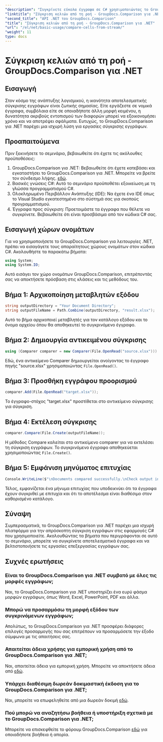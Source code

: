 ```yaml
---
"description": "Συγκρίνετε εύκολα έγγραφα σε C# χρησιμοποιώντας το GroupDocs.Comparison για .NET. Βελτιστοποιήστε τις εργασίες επεξεργασίας εγγράφων σας με ευκολία."
"linktitle": "Σύγκριση κελιών από τη ροή - GroupDocs.Comparison για .NET"
"second_title": "API .NET του GroupDocs.Comparison"
"title": "Σύγκριση κελιών από τη ροή - GroupDocs.Comparison για .NET"
"url": "/el/net/basic-usage/compare-cells-from-stream/"
"weight": 11
type: docs
---
```

# Σύγκριση κελιών από τη ροή - GroupDocs.Comparison για .NET

## Εισαγωγή
Στον κόσμο της ανάπτυξης λογισμικού, η ικανότητα αποτελεσματικής σύγκρισης εγγράφων είναι ζωτικής σημασίας. Είτε εργάζεστε σε νομικά έγγραφα, συμβόλαια είτε σε οποιαδήποτε άλλη μορφή κειμένου, η δυνατότητα ακριβούς εντοπισμού των διαφορών μπορεί να εξοικονομήσει χρόνο και να αποτρέψει σφάλματα. Ευτυχώς, το GroupDocs.Comparison για .NET παρέχει μια ισχυρή λύση για εργασίες σύγκρισης εγγράφων.
## Προαπαιτούμενα
Πριν ξεκινήσετε το σεμινάριο, βεβαιωθείτε ότι έχετε τις ακόλουθες προϋποθέσεις:
1. GroupDocs.Comparison για .NET: Βεβαιωθείτε ότι έχετε κατεβάσει και εγκαταστήσει το GroupDocs.Comparison για .NET. Μπορείτε να βρείτε τον σύνδεσμο λήψης. [εδώ](https://releases.groupdocs.com/comparison/net/).
2. Βασικές γνώσεις C#: Αυτό το σεμινάριο προϋποθέτει εξοικείωση με τη γλώσσα προγραμματισμού C#.
3. Ολοκληρωμένο Περιβάλλον Ανάπτυξης (IDE): Να έχετε ένα IDE όπως το Visual Studio εγκατεστημένο στο σύστημά σας για σκοπούς προγραμματισμού.
4. Έγγραφα προς σύγκριση: Προετοιμάστε τα έγγραφα που θέλετε να συγκρίνετε. Βεβαιωθείτε ότι είναι προσβάσιμα από τον κώδικα C# σας.

## Εισαγωγή χώρων ονομάτων
Για να χρησιμοποιήσετε το GroupDocs.Comparison για λειτουργίες .NET, πρέπει να εισαγάγετε τους απαραίτητους χώρους ονομάτων στον κώδικα C#. Ακολουθήστε τα παρακάτω βήματα:

```csharp
using System;
using System.IO;
```
Αυτό εισάγει τον χώρο ονομάτων GroupDocs.Comparison, επιτρέποντάς σας να αποκτήσετε πρόσβαση στις κλάσεις και τις μεθόδους του.

## Βήμα 1: Αρχικοποίηση μεταβλητών εξόδου
```csharp
string outputDirectory = "Your Document Directory";
string outputFileName = Path.Combine(outputDirectory, "result.xlsx");
```
Αυτό το βήμα αρχικοποιεί μεταβλητές για τον κατάλογο εξόδου και το όνομα αρχείου όπου θα αποθηκευτεί το συγκρινόμενο έγγραφο.
## Βήμα 2: Δημιουργία αντικειμένου σύγκρισης
```csharp
using (Comparer comparer = new Comparer(File.OpenRead("source.xlsx")))
```
Εδώ, ένα αντικείμενο Comparer δημιουργείται ανοίγοντας το έγγραφο πηγής "source.xlsx" χρησιμοποιώντας `File.OpenRead()`.
## Βήμα 3: Προσθήκη εγγράφου προορισμού
```csharp
comparer.Add(File.OpenRead("target.xlsx"));
```
Το έγγραφο-στόχος "target.xlsx" προστίθεται στο αντικείμενο σύγκρισης για σύγκριση.
## Βήμα 4: Εκτέλεση σύγκρισης
```csharp
comparer.Compare(File.Create(outputFileName));
```
Η μέθοδος Compare καλείται στο αντικείμενο comparer για να εκτελέσει τη σύγκριση εγγράφων. Το συγκρινόμενο έγγραφο αποθηκεύεται χρησιμοποιώντας `File.Create()`.
## Βήμα 5: Εμφάνιση μηνύματος επιτυχίας
```csharp
Console.WriteLine($"\nDocuments compared successfully.\nCheck output in {outputDirectory}.");
```
Τέλος, εμφανίζεται ένα μήνυμα επιτυχίας που υποδεικνύει ότι τα έγγραφα έχουν συγκριθεί με επιτυχία και ότι το αποτέλεσμα είναι διαθέσιμο στον καθορισμένο κατάλογο.

## Σύναψη
Συμπερασματικά, το GroupDocs.Comparison για .NET παρέχει μια ισχυρή πλατφόρμα για την απρόσκοπτη σύγκριση εγγράφων στις εφαρμογές C# που χρησιμοποιείτε. Ακολουθώντας τα βήματα που περιγράφονται σε αυτό το σεμινάριο, μπορείτε να συγκρίνετε αποτελεσματικά έγγραφα και να βελτιστοποιήσετε τις εργασίες επεξεργασίας εγγράφων σας.
## Συχνές ερωτήσεις
### Είναι το GroupDocs.Comparison για .NET συμβατό με όλες τις μορφές εγγράφων;
Ναι, το GroupDocs.Comparison για .NET υποστηρίζει ένα ευρύ φάσμα μορφών εγγράφων, όπως Word, Excel, PowerPoint, PDF και άλλα.
### Μπορώ να προσαρμόσω τη μορφή εξόδου των συγκρινόμενων εγγράφων;
Απολύτως, το GroupDocs.Comparison για .NET προσφέρει διάφορες επιλογές προσαρμογής που σας επιτρέπουν να προσαρμόσετε την έξοδο σύμφωνα με τις απαιτήσεις σας.
### Απαιτείται άδεια χρήσης για εμπορική χρήση από το GroupDocs.Comparison για .NET;
Ναι, απαιτείται άδεια για εμπορική χρήση. Μπορείτε να αποκτήσετε άδεια από [εδώ](https://purchase.groupdocs.com/buy).
### Υπάρχει διαθέσιμη δωρεάν δοκιμαστική έκδοση για το GroupDocs.Comparison για .NET;
Ναι, μπορείτε να επωφεληθείτε από μια δωρεάν δοκιμή [εδώ](https://releases.groupdocs.com/).
### Πού μπορώ να αναζητήσω βοήθεια ή υποστήριξη σχετικά με το GroupDocs.Comparison για .NET;
Μπορείτε να επισκεφθείτε το φόρουμ GroupDocs.Comparison [εδώ](https://forum.groupdocs.com/c/comparison/12) για οποιαδήποτε βοήθεια ή απορία.